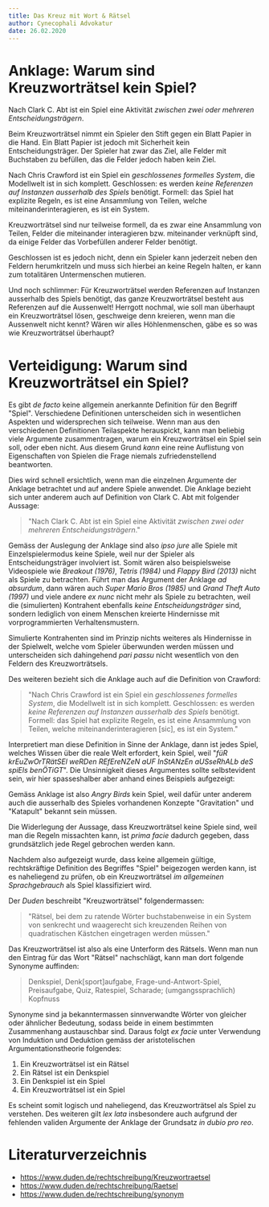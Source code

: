 ```yaml
---
title: Das Kreuz mit Wort & Rätsel
author: Cynecophali Advokatur
date: 26.02.2020
---
```


# Anklage: Warum sind Kreuzworträtsel kein Spiel?

Nach Clark C. Abt ist ein Spiel eine Aktivität _zwischen zwei oder mehreren Entscheidungsträgern_.

Beim Kreuzworträtsel nimmt ein Spieler den Stift gegen ein Blatt Papier in die Hand. Ein Blatt Papier ist jedoch mit Sicherheit kein Entscheidungsträger. Der Spieler hat zwar das Ziel, alle Felder mit Buchstaben zu befüllen, das die Felder jedoch haben kein Ziel.

Nach Chris Crawford ist ein Spiel ein _geschlossenes formelles System_, die Modellwelt ist in sich komplett. Geschlossen: es werden _keine Referenzen auf Instanzen ausserhalb des Spiels_ benötigt. Formell: das Spiel hat explizite Regeln, es ist eine Ansammlung von Teilen, welche miteinanderinteragieren, es ist ein System.

Kreuzworträtsel sind nur teilweise formell, da es zwar eine Ansammlung von Teilen, Felder die miteinander interagieren bzw. miteinander verknüpft sind, da einige Felder das Vorbefüllen anderer Felder benötigt.

Geschlossen ist es jedoch nicht, denn ein Spieler kann jederzeit neben den Feldern herumkritzeln und muss sich hierbei an keine Regeln halten, er kann zum totalitären Untermenschen mutieren.

Und noch schlimmer: Für Kreuzworträtsel werden Referenzen auf Instanzen ausserhalb des Spiels benötigt, das ganze Kreuzworträtsel besteht aus Referenzen auf die Aussenwelt! Herrgott nochmal, wie soll man überhaupt ein Kreuzworträtsel lösen, geschweige denn kreieren, wenn man die Aussenwelt nicht kennt? Wären wir alles Höhlenmenschen, gäbe es so was wie Kreuzworträtsel überhaupt?

# Verteidigung: Warum sind Kreuzworträtsel ein Spiel?

Es gibt _de facto_ keine allgemein anerkannte Definition für den Begriff "Spiel". Verschiedene Definitionen unterscheiden sich in wesentlichen Aspekten und widersprechen sich teilweise. Wenn man aus den verschiedenen Definitionen Teilaspekte herauspickt, kann man beliebig viele Argumente zusammentragen, warum ein Kreuzworträtsel ein Spiel sein soll, oder eben nicht. Aus diesem Grund _kann_ eine reine Auflistung von Eigenschaften von Spielen die Frage niemals zufriedenstellend beantworten.

Dies wird schnell ersichtlich, wenn man die einzelnen Argumente der Anklage betrachtet und auf andere Spiele anwendet. Die Anklage bezieht sich unter anderem auch auf Definition von Clark C. Abt mit folgender Aussage:

> "Nach Clark C. Abt ist ein Spiel eine Aktivität _zwischen zwei oder mehreren Entscheidungsträgern_."

Gemäss der Auslegung der Anklage sind also _ipso jure_ alle Spiele mit Einzelspielermodus keine Spiele, weil nur der Spieler als Entscheidungsträger involviert ist.
Somit wären also beispielsweise Videospiele wie _Breakout (1976)_, _Tetris (1984)_ und _Flappy Bird (2013)_ nicht als Spiele zu betrachten. Führt man das Argument der Anklage _ad absurdum_, dann wären auch _Super Mario Bros (1985)_ und _Grand Theft Auto (1997)_ und viele andere _ex nunc_ nicht mehr als Spiele zu betrachten, weil die (simulierten) Kontrahent ebenfalls _keine Entscheidungsträger_ sind, sondern lediglich von einem Menschen kreierte Hindernisse mit vorprogrammierten Verhaltensmustern.

Simulierte Kontrahenten sind im Prinzip nichts weiteres als Hindernisse in der Spielwelt, welche vom Spieler überwunden werden müssen und unterscheiden sich dahingehend _pari passu_ nicht wesentlich von den Feldern des Kreuzworträtsels.

Des weiteren bezieht sich die Anklage auch auf die Definition von Crawford:

> "Nach Chris Crawford ist ein Spiel ein _geschlossenes formelles System_, die Modellwelt ist in sich komplett. Geschlossen: es werden _keine Referenzen auf Instanzen ausserhalb des Spiels_ benötigt. Formell: das Spiel hat explizite Regeln, es ist eine Ansammlung von Teilen, welche miteinanderinteragieren [sic], es ist ein System."

Interpretiert man diese Definition in Sinne der Anklage, dann ist jedes Spiel, welches Wissen über die reale Welt erfordert, kein Spiel, weil "_füR krEuZwOrTRätSEl weRDen REfEreNZeN aUF InStANzEn aUSseRhALb deS spiEls benÖTiGT_". Die Unsinnigkeit dieses Argumentes sollte selbstevident sein, wir hier spasseshalber aber anhand eines Beispiels aufgezeigt:

Gemäss Anklage ist also _Angry Birds_ kein Spiel, weil dafür unter anderem auch die ausserhalb des Spieles vorhandenen Konzepte "Gravitation" und "Katapult" bekannt sein müssen.

Die Widerlegung der Aussage, dass Kreuzworträtsel keine Spiele sind, weil man die Regeln missachten kann, ist _prima facie_ dadurch gegeben, dass grundsätzlich jede Regel gebrochen werden kann.

Nachdem also aufgezeigt wurde, dass keine allgemein gültige, rechtskräftige Definition des Begriffes "Spiel" beigezogen werden kann, ist es naheliegend zu prüfen, ob ein Kreuzworträtsel _im allgemeinen Sprachgebrauch_ als Spiel klassifiziert wird.

Der _Duden_ beschreibt "Kreuzworträtsel" folgendermassen:

> "Rätsel, bei dem zu ratende Wörter buchstabenweise in ein System von senkrecht und waagerecht sich kreuzenden Reihen von quadratischen Kästchen eingetragen werden müssen."

Das Kreuzworträtsel ist also als eine Unterform des Rätsels. Wenn man nun den Eintrag für das Wort "Rätsel" nachschlägt, kann man dort folgende Synonyme auffinden:

> Denkspiel, Denk\[sport\]aufgabe, Frage-und-Antwort-Spiel, Preisaufgabe, Quiz, Ratespiel, Scharade; (umgangssprachlich) Kopfnuss

Synonyme sind ja bekanntermassen sinnverwandte Wörter von gleicher oder ähnlicher Bedeutung, sodass beide in einem bestimmten Zusammenhang austauschbar sind.
Daraus folgt _ex facie_ unter Verwendung von Induktion und Deduktion gemäss der aristotelischen Argumentationstheorie folgendes:

1. Ein Kreuzworträtsel ist ein Rätsel
2. Ein Rätsel ist ein Denkspiel
3. Ein Denkspiel ist ein Spiel
4. Ein Kreuzworträtsel ist ein Spiel

Es scheint somit logisch und naheliegend, das Kreuzworträtsel als Spiel zu verstehen. Des weiteren gilt _lex lata_ insbesondere auch aufgrund der fehlenden validen Argumente der Anklage der Grundsatz _in dubio pro reo_.

# Literaturverzeichnis

- https://www.duden.de/rechtschreibung/Kreuzwortraetsel
- https://www.duden.de/rechtschreibung/Raetsel
- https://www.duden.de/rechtschreibung/synonym

